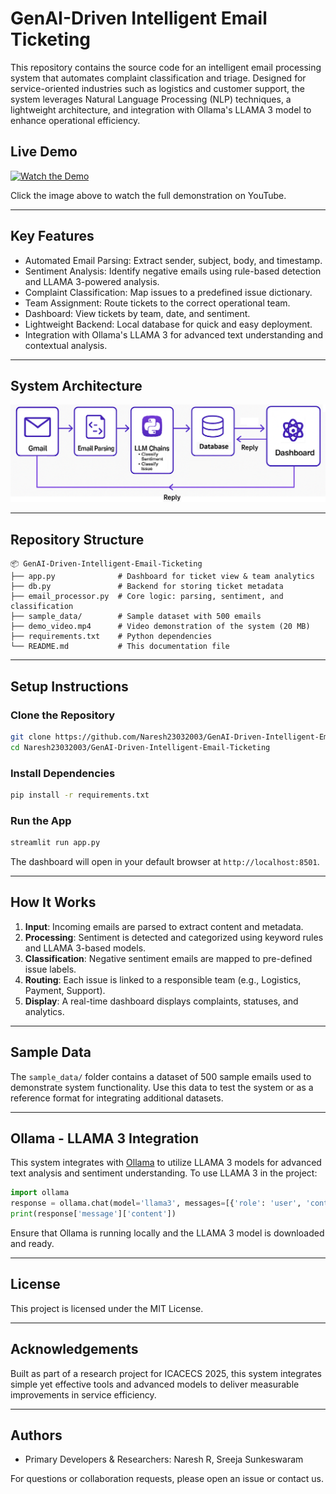 # GenAI-Driven Intelligent Email Ticketing
This repository contains the source code for an intelligent email processing system that automates complaint classification and triage. Designed for service-oriented industries such as logistics and customer support, the system leverages Natural Language Processing (NLP) techniques, a lightweight architecture, and integration with Ollama's LLAMA 3 model to enhance operational efficiency.

## Live Demo
[![Watch the Demo](https://img.youtube.com/vi/66db5RdDg58/0.jpg)](https://www.youtube.com/watch?v=66db5RdDg58)

Click the image above to watch the full demonstration on YouTube.

---

## Key Features

- Automated Email Parsing: Extract sender, subject, body, and timestamp.
- Sentiment Analysis: Identify negative emails using rule-based detection and LLAMA 3-powered analysis.
- Complaint Classification: Map issues to a predefined issue dictionary.
- Team Assignment: Route tickets to the correct operational team.
- Dashboard: View tickets by team, date, and sentiment.
- Lightweight Backend: Local database for quick and easy deployment.
- Integration with Ollama's LLAMA 3 for advanced text understanding and contextual analysis.

---

## System Architecture
![System Architecture](architecture.png)

---

## Repository Structure
```
📦 GenAI-Driven-Intelligent-Email-Ticketing
├── app.py              # Dashboard for ticket view & team analytics
├── db.py               # Backend for storing ticket metadata
├── email_processor.py  # Core logic: parsing, sentiment, and classification
├── sample_data/        # Sample dataset with 500 emails
├── demo_video.mp4      # Video demonstration of the system (20 MB)
├── requirements.txt    # Python dependencies
└── README.md           # This documentation file
```

---

## Setup Instructions

### Clone the Repository
```bash
git clone https://github.com/Naresh23032003/GenAI-Driven-Intelligent-Email-Ticketing.git
cd Naresh23032003/GenAI-Driven-Intelligent-Email-Ticketing
```

### Install Dependencies
```bash
pip install -r requirements.txt
```

### Run the App
```bash
streamlit run app.py
```

The dashboard will open in your default browser at `http://localhost:8501`.

---

## How It Works

1. **Input**: Incoming emails are parsed to extract content and metadata.
2. **Processing**: Sentiment is detected and categorized using keyword rules and LLAMA 3-based models.
3. **Classification**: Negative sentiment emails are mapped to pre-defined issue labels.
4. **Routing**: Each issue is linked to a responsible team (e.g., Logistics, Payment, Support).
5. **Display**: A real-time dashboard displays complaints, statuses, and analytics.

---

## Sample Data
The `sample_data/` folder contains a dataset of 500 sample emails used to demonstrate system functionality. Use this data to test the system or as a reference format for integrating additional datasets.

---

## Ollama - LLAMA 3 Integration
This system integrates with [Ollama](https://ollama.com/) to utilize LLAMA 3 models for advanced text analysis and sentiment understanding. To use LLAMA 3 in the project:

```python
import ollama
response = ollama.chat(model='llama3', messages=[{'role': 'user', 'content': 'Summarize this email: ...'}])
print(response['message']['content'])
```

Ensure that Ollama is running locally and the LLAMA 3 model is downloaded and ready.

---

## License
This project is licensed under the MIT License.

---

## Acknowledgements
Built as part of a research project for ICACECS 2025, this system integrates simple yet effective tools and advanced models to deliver measurable improvements in service efficiency.

---

## Authors
- Primary Developers & Researchers: Naresh R, Sreeja Sunkeswaram

For questions or collaboration requests, please open an issue or contact us.
